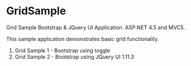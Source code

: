 # GridSample
Grid Sample Bootstrap &amp; JQuery UI Application. ASP.NET 4.5 and MVC5. 

This sample application demonstrates basic grid functionality. 
1. Grid Sample 1 - Bootstrap using toggle 
2. Grid Sample 2 - Bootstrap using JQuery UI 1.11.3
